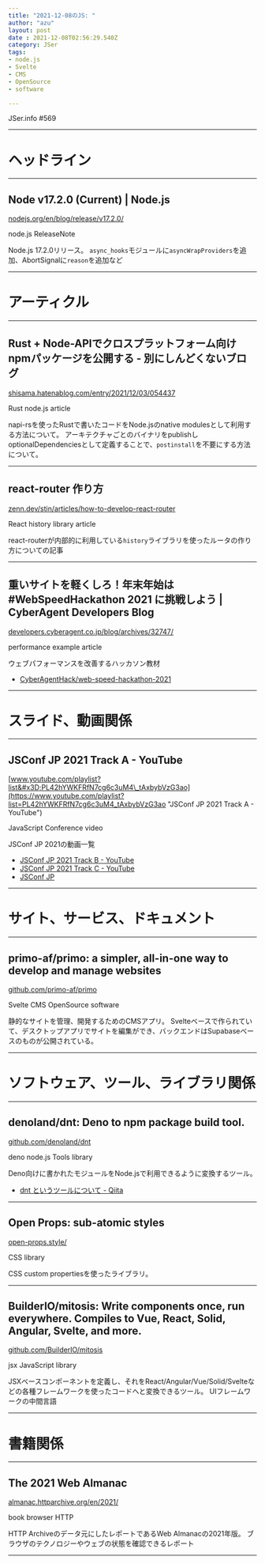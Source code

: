 ```yaml
---
title: "2021-12-08のJS: "
author: "azu"
layout: post
date : 2021-12-08T02:56:29.540Z
category: JSer
tags:
- node.js
- Svelte
- CMS
- OpenSource
- software

---
```


JSer.info #569

----

<h1 class="site-genre">ヘッドライン</h1>

----

## Node v17.2.0 (Current) | Node.js
[nodejs.org/en/blog/release/v17.2.0/](https://nodejs.org/en/blog/release/v17.2.0/ "Node v17.2.0 (Current) | Node.js")
<p class="jser-tags jser-tag-icon"><span class="jser-tag">node.js</span> <span class="jser-tag">ReleaseNote</span></p>

Node.js 17.2.0リリース。
`async_hooks`モジュールに`asyncWrapProviders`を追加、AbortSignalに`reason`を追加など


----
<h1 class="site-genre">アーティクル</h1>

----

## Rust + Node-APIでクロスプラットフォーム向けnpmパッケージを公開する - 別にしんどくないブログ
[shisama.hatenablog.com/entry/2021/12/03/054437](https://shisama.hatenablog.com/entry/2021/12/03/054437 "Rust + Node-APIでクロスプラットフォーム向けnpmパッケージを公開する - 別にしんどくないブログ")
<p class="jser-tags jser-tag-icon"><span class="jser-tag">Rust</span> <span class="jser-tag">node.js</span> <span class="jser-tag">article</span></p>

napi-rsを使ったRustで書いたコードをNode.jsのnative modulesとして利用する方法について。
アーキテクチャごとのバイナリをpublishしoptionalDependenciesとして定義することで、`postinstall`を不要にする方法について。


----

## react-router 作り方
[zenn.dev/stin/articles/how-to-develop-react-router](https://zenn.dev/stin/articles/how-to-develop-react-router "react-router 作り方")
<p class="jser-tags jser-tag-icon"><span class="jser-tag">React</span> <span class="jser-tag">history</span> <span class="jser-tag">library</span> <span class="jser-tag">article</span></p>

react-routerが内部的に利用している`history`ライブラリを使ったルータの作り方についての記事


----

## 重いサイトを軽くしろ！年末年始は #WebSpeedHackathon 2021 に挑戦しよう | CyberAgent Developers Blog
[developers.cyberagent.co.jp/blog/archives/32747/](https://developers.cyberagent.co.jp/blog/archives/32747/ "重いサイトを軽くしろ！年末年始は #WebSpeedHackathon 2021 に挑戦しよう | CyberAgent Developers Blog")
<p class="jser-tags jser-tag-icon"><span class="jser-tag">performance</span> <span class="jser-tag">example</span> <span class="jser-tag">article</span></p>

ウェブパフォーマンスを改善するハッカソン教材

- [CyberAgentHack/web-speed-hackathon-2021](https://github.com/CyberAgentHack/web-speed-hackathon-2021 "CyberAgentHack/web-speed-hackathon-2021")

----
<h1 class="site-genre">スライド、動画関係</h1>

----

## JSConf JP 2021 Track A - YouTube
[www.youtube.com/playlist?list&#x3D;PL42hYWKFRfN7cg6c3uM4\_tAxbybVzG3ao](https://www.youtube.com/playlist?list=PL42hYWKFRfN7cg6c3uM4_tAxbybVzG3ao "JSConf JP 2021 Track A - YouTube")
<p class="jser-tags jser-tag-icon"><span class="jser-tag">JavaScript</span> <span class="jser-tag">Conference</span> <span class="jser-tag">video</span></p>

JSConf JP 2021の動画一覧

- [JSConf JP 2021 Track B - YouTube](https://www.youtube.com/playlist?list=PL42hYWKFRfN7XWswj9wcC0j4191KNJuO3 "JSConf JP 2021 Track B - YouTube")
- [JSConf JP 2021 Track C - YouTube](https://www.youtube.com/playlist?list=PL42hYWKFRfN4l-KXE-2xzy95dRKPtCg0V "JSConf JP 2021 Track C - YouTube")
- [JSConf JP](https://jsconf.jp/2021/ "JSConf JP")

----
<h1 class="site-genre">サイト、サービス、ドキュメント</h1>

----

## primo-af/primo: a simpler, all-in-one way to develop and manage websites
[github.com/primo-af/primo](https://github.com/primo-af/primo "primo-af/primo: a simpler, all-in-one way to develop and manage websites")
<p class="jser-tags jser-tag-icon"><span class="jser-tag">Svelte</span> <span class="jser-tag">CMS</span> <span class="jser-tag">OpenSource</span> <span class="jser-tag">software</span></p>

静的なサイトを管理、開発するためのCMSアプリ。
Svelteベースで作られていて、デスクトップアプリでサイトを編集ができ、バックエンドはSupabaseベースのものが公開されている。


----
<h1 class="site-genre">ソフトウェア、ツール、ライブラリ関係</h1>

----

## denoland/dnt: Deno to npm package build tool.
[github.com/denoland/dnt](https://github.com/denoland/dnt "denoland/dnt: Deno to npm package build tool.")
<p class="jser-tags jser-tag-icon"><span class="jser-tag">deno</span> <span class="jser-tag">node.js</span> <span class="jser-tag">Tools</span> <span class="jser-tag">library</span></p>

Deno向けに書かれたモジュールをNode.jsで利用できるように変換するツール。

- [dnt というツールについて - Qiita](https://qiita.com/kt3k/items/8947fddc9f580ba32307 "dnt というツールについて - Qiita")

----

## Open Props: sub-atomic styles
[open-props.style/](https://open-props.style/ "Open Props: sub-atomic styles")
<p class="jser-tags jser-tag-icon"><span class="jser-tag">CSS</span> <span class="jser-tag">library</span></p>

CSS custom propertiesを使ったライブラリ。


----

## BuilderIO/mitosis: Write components once, run everywhere. Compiles to Vue, React, Solid, Angular, Svelte, and more.
[github.com/BuilderIO/mitosis](https://github.com/BuilderIO/mitosis "BuilderIO/mitosis: Write components once, run everywhere. Compiles to Vue, React, Solid, Angular, Svelte, and more.")
<p class="jser-tags jser-tag-icon"><span class="jser-tag">jsx</span> <span class="jser-tag">JavaScript</span> <span class="jser-tag">library</span></p>

JSXベースコンポーネントを定義し、それをReact/Angular/Vue/Solid/Svelteなどの各種フレームワークを使ったコードへと変換できるツール。
UIフレームワークの中間言語


----
<h1 class="site-genre">書籍関係</h1>

----

## The 2021 Web Almanac
[almanac.httparchive.org/en/2021/](https://almanac.httparchive.org/en/2021/ "The 2021 Web Almanac")
<p class="jser-tags jser-tag-icon"><span class="jser-tag">book</span> <span class="jser-tag">browser</span> <span class="jser-tag">HTTP</span></p>

HTTP Archiveのデータ元にしたレポートであるWeb Almanacの2021年版。
ブラウザのテクノロジーやウェブの状態を確認できるレポート


----
